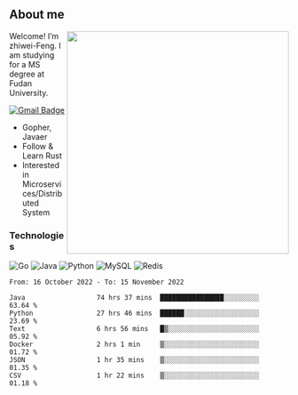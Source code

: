 ## About me

<img align="right" src="https://github-readme-stats-zhiwei-feng.vercel.app/api?username=zhiwei-Feng&show_icons=true" width="400" />

Welcome! I’m zhiwei-Feng. I am studying for a MS degree at Fudan University.  

[![Gmail Badge](https://img.shields.io/badge/-zhiwei.feng1995@gmail.com-c14438?style=flat-square&logo=Gmail&logoColor=white&link=mailto:zhiwei.feng1995@gmail.com)](mailto:zhiwei.feng1995@gmail.com)

- Gopher, Javaer
- Follow & Learn Rust
- Interested in Microservices/Distributed System


### Technologies
![Go](https://img.shields.io/badge/-Go-000000?style=flat-square&logo=go)
![Java](https://img.shields.io/badge/-java-E34A86?style=flat-square&logo=java)
![Python](https://img.shields.io/badge/-Python-black?style=flat-square&logo=Python)
![MySQL](https://img.shields.io/badge/-MySQL-orange?style=flat-square&logo=MySQL)
![Redis](https://img.shields.io/badge/-Redis-black?style=flat-square&logo=Redis)




  
<!--START_SECTION:waka-->

```text
From: 16 October 2022 - To: 15 November 2022

Java                  74 hrs 37 mins  ████████████████░░░░░░░░░   63.64 %
Python                27 hrs 46 mins  ██████░░░░░░░░░░░░░░░░░░░   23.69 %
Text                  6 hrs 56 mins   █▒░░░░░░░░░░░░░░░░░░░░░░░   05.92 %
Docker                2 hrs 1 min     ▒░░░░░░░░░░░░░░░░░░░░░░░░   01.72 %
JSON                  1 hr 35 mins    ▒░░░░░░░░░░░░░░░░░░░░░░░░   01.35 %
CSV                   1 hr 22 mins    ▒░░░░░░░░░░░░░░░░░░░░░░░░   01.18 %
```

<!--END_SECTION:waka-->
</p>



<!--
[![github stats](https://github-readme-stats.vercel.app/api?username=zhiwei-Feng&theme=tokyonight&show_icons=true)](https://github.com/anuraghazra/github-readme-stats)
-->




<!--
**zhiwei-Feng/zhiwei-Feng** is a ✨ _special_ ✨ repository because its `README.md` (this file) appears on your GitHub profile.

Here are some ideas to get you started:

- 🔭 I’m currently working on ...
- 🌱 I’m currently learning ...
- 👯 I’m looking to collaborate on ...
- 🤔 I’m looking for help with ...
- 💬 Ask me about ...
- 📫 How to reach me: ...
- 😄 Pronouns: ...
- ⚡ Fun fact: ...
-->




